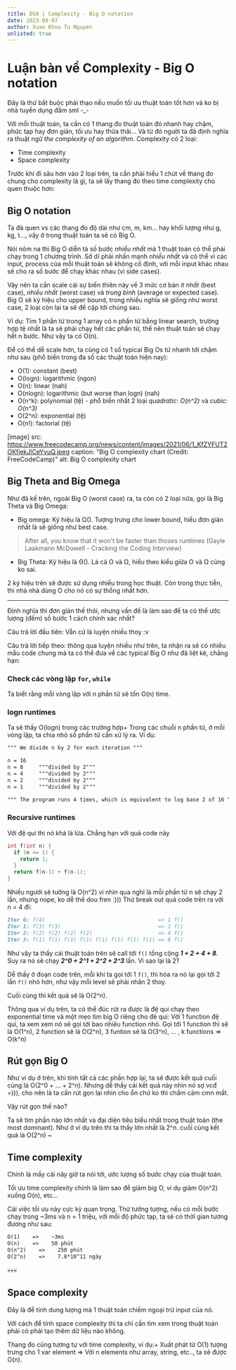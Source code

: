 ```yaml
---
title: DSA | Complexity - Big O notation
date: 2023-08-07
author: Xuan Khoa Tu Nguyen
unlisted: true
---
```


# Luận bàn về Complexity - Big O notation

Đây là thứ bắt buộc phải thạo nếu muốn tối ưu thuật toán tốt hơn và ko bị nhà tuyển dụng đấm sml -_-

Với mỗi thuật toán, ta cần có 1 thang đo thuật toán đó nhanh hay chậm, phức tạp hay đơn giản, tối ưu
hay thừa thãi... Và từ đó người ta đã định nghĩa ra thuật ngữ *the complexity of an algorithm*.
Complexity có 2 loại:

- Time complexity
- Space complexity

Trước khi đi sâu hơn vào 2 loại trên, ta cần phải hiểu 1 chút về thang đo chung cho complexity là gì,
ta sẽ lấy thang đo theo time complexity cho quen thuộc hơn:

## Big O notation

Ta đã quen vs các thang đo độ dài như cm, m, km... hay khối lượng như g, kg, t..., vậy ở trong thuật
toán ta sẽ có Big O.

Nói nôm na thì Big O diễn tả số bước *nhiều nhất* mà 1 thuật toán có thể phải chạy trong 1 chương
trình. Sở dĩ phải nhấn mạnh *nhiều nhất* và có thể vì các input, process của mỗi thuật toán sẽ không
cố định, với mỗi input khác nhau sẽ cho ra số bước để chạy khác nhau (vì side cases).

Vậy nên ta cần scale cái sự biến thiên này về 3 mức cơ bản *ít nhất* (best case), *nhiều nhất* (worst
case) và *trung bình* (average or expected case). Big O sẽ ký hiệu cho upper bound, trong nhiều nghĩa
sẽ giống như worst case, 2 loại còn lại ta sẽ đề cập tới chúng sau.

Ví dụ: Tìm 1 phần tử trong 1 array có n phần tử bằng linear search, trường hợp tệ nhất là ta sẽ phải
chạy hết các phần tử, thế nên thuật toán sẽ chạy hết n bước. Như vậy ta có O(n).

Để có thể dễ scale hơn, ta cũng có 1 số typical Big Os từ nhanh tới chậm như sau (phổ biến trong đa
số các thuật toán hiện nay):

- O(1): constant (best)
- O(logn): logarithmic (ngon)
- O(n): linear (nah)
- O(nlogn): logarithmic (but worse than logn) (nah)
- O(n^k): polynomial (tệ) - phổ biển nhất 2 loại *quadratic: O(n^2)* và *cubic: O(n^3)*
- O(2^n): exponential (tệ)
- O(n!): factorial (tệ)

[image]
    src: https://www.freecodecamp.org/news/content/images/2021/06/1_KfZYFUT2OKfjekJlCeYvuQ.jpeg
    caption: "Big O complexity chart (Credit: FreeCodeCamp)"
    alt: Big O complexity chart

## Big Theta and Big Omega

Như đã kể trên, ngoài Big O (worst case) ra, ta còn có 2 loại nữa, gọi là Big Theta và Big Omega:

- Big omega: Ký hiệu là Ω(). Tượng trưng cho lower bound, hiểu đơn giản nhất là sẽ giống như best
case.

> After all, you know that it won't be faster than thoses runtimes (Gayle Laakmann McDowell - Cracking the Coding Interview)

- Big Theta: Ký hiệu là Θ(). Là cả O và Ω, hiểu theo kiểu giữa O và Ω cũng ko sai.

2 ký hiệu trên sẽ được sử dụng nhiều trong học thuật. Còn trong thực tiễn, thì nhà nhà dùng O cho nó có sự thống nhất hơn.

___

Định nghĩa thì đơn giản thế thôi, nhưng vấn đề là làm sao để ta có thể ước lượng (đếm) số bước 1
cách chính xác nhất?

Câu trả lời đầu tiên: Vẫn cứ là luyện nhiều thoy :v

Câu trả lời tiếp theo: thông qua luyện nhiều như trên, ta nhận ra sẽ có nhiều mẫu code chung mà ta
có thể đưa về các typical Big O như đã liệt kê, chẳng hạn:

### Check các vòng lặp `for`, `while`

Ta biết rằng mỗi vòng lặp với n phần tử sẽ tốn O(n) time.

### logn runtimes

Ta sẽ thấy O(logn) trong các trường hợp+ Trong các chuỗi n phần tử, ở mỗi vòng lặp, ta chia nhỏ số phần tử cần xử lý ra. Ví dụ:

```md
""" We divide n by 2 for each iteration """

n = 16
n = 8     """divided by 2"""
n = 4     """divided by 2"""
n = 2     """divided by 2"""
n = 1     """divided by 2"""

""" The program runs 4 times, which is equivalent to log base 2 of 16 """
```

### Recursive runtimes

Với đệ qui thì nó khá là lừa. Chẳng hạn với quả code này

```cpp
int f(int n) {
  if (n <= 1) {
    return 1;
  }
  return f(n-1) + f(n-1);
}
```

Nhiều người sẽ tưởng là O(n^2) vì nhìn qua nghĩ là mỗi phần tử n sẽ chạy 2 lần, nhưng nope, ko dễ thế dou fren :)))
Thử break out quả code trên ra với n = 4 đi:

```md
Iter 0: f(4)                                    => 1 f()
Iter 1: f(3) f(3)                               => 2 f()
Iter 2: f(2) f(2) f(2) f(2)                     => 4 f()
Iter 3: f(1) f(1) f(1) f(1) f(1) f(1) f(1) f(1) => 8 f()
```

Như vậy ta thấy cái thuật toán trên sẽ call tới `f()` tổng cộng ***1 + 2 + 4 + 8***. Suy ra nó sẽ
chạy ***2^0 + 2^1 + 2^2 + 2^3*** lần. Vì sao lại là 2?

Dễ thấy ở đoạn code trên, mỗi khi ta gọi tới 1 `f()`, thì hóa ra nó lại gọi tới 2 lần `f()` nhỏ hơn,
như vậy mỗi level sẽ phải nhân 2 thoy.

Cuối cùng thì kết quả sẽ là O(2^n).

Thông qua ví dụ trên, ta có thể đúc rút ra được là đệ qui chạy theo exponential time và một mẹo tìm
big O riêng cho đê qui: Với 1 function đệ qui, ta xem xem nó sẽ gọi tới bao nhiêu function nhỏ. Gọi
tới 1 function thì sẽ là O(1^n), 2 function sẽ là O(2^n), 3 funtion sẽ là O(3^n), ... , k functions
=> O(k^n)

## Rút gọn Big O

Như ví dụ ở trên, khi tính tất cả các phần hợp lại, ta sẽ được kết quả cuối cùng là O(2^0 + ... + 2^n).
Nhưng dễ thấy cái kết quả này nhìn nó sợ vcđ =))), cho nên là ta cần rút gọn lại nhìn cho ổn chứ ko
thì chầm cảm cmn mất.

Vậy rút gọn thế nào?

Ta sẽ tìm phần nào lớn nhất và đại diện tiêu biểu nhất trong thuật toán (the most dominant). Như ở
ví dụ trên thì ta thấy lớn nhất là 2^n. cuối cùng kết quả là O(2^n) ~

## Time complexity

Chính là mấy cái nãy giờ ta nói tới, ước lượng số bước chạy của thuật toán.

Tối ưu time complexity chính là làm sao để giảm big O, ví dụ giảm O(n^2) xuống O(n), etc...

Cái việc tối ưu này cực kỳ quan trọng. Thử tưởng tượng, nếu có mỗi bước chạy trong ~3ms và n = 1
triệu, với mỗi độ phức tạp, ta sẽ có thời gian tương đương như sau:

```md
O(1)    =>    ~3ms
O(n)    =>    50 phút
O(n^2)    =>    250 phút
O(2^n)    =>    7.8*10^11 ngày
```

💀💀💀

## Space complexity

Đây là để tính dung lượng mà 1 thuật toán chiếm ngoại trừ input của nó.

Với cách để tính space complexity thì ta chỉ cần tìm xem trong thuật toán phải có phải tạo thêm dữ
liệu nào không.

Thang đo cũng tương tự với time complexity, ví dụ:+ Xuất phát từ O(1) tượng trưng cho 1 var element
=> Với n elements như array, string, etc.., ta sẽ được O(n).
